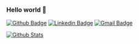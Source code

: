 ### Hello world 👋

[![Github Badge](https://img.shields.io/badge/-Github-000?style=flat-square&logo=Github&logoColor=white&link=https://github.com/victorrodrigues)](https://github.com/victorrodrigues)
[![Linkedin Badge](https://img.shields.io/badge/-LinkedIn-blue?style=flat-square&logo=Linkedin&logoColor=white&link=https://www.linkedin.com/in/victorrodrigues7/)](https://www.linkedin.com/in/victorrodrigues7/)
[![Gmail Badge](https://img.shields.io/badge/-Gmail-c14438?style=flat-square&logo=Gmail&logoColor=white&link=mailto:eu@victor.sx)](mailto:eu@victor.sx)

[![Github Stats](https://github-readme-stats.vercel.app/api?username=victorrodrigues&hide=[%22issues%22,%22prs%22,%22contribs%22]&show_icons=true&theme=default)](https://github.com/victorrodrigues)
